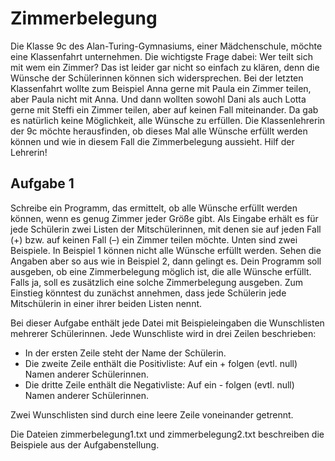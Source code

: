 # Zimmerbelegung

Die Klasse 9c des Alan-Turing-Gymnasiums, einer
Mädchenschule, möchte eine Klassenfahrt unternehmen. Die wichtigste Frage dabei: Wer teilt sich
mit wem ein Zimmer? Das ist leider gar nicht so
einfach zu klären, denn die Wünsche der Schülerinnen können sich widersprechen.
Bei der letzten Klassenfahrt wollte zum Beispiel
Anna gerne mit Paula ein Zimmer teilen, aber Paula
nicht mit Anna. Und dann wollten sowohl Dani als
auch Lotta gerne mit Steffi ein Zimmer teilen, aber
auf keinen Fall miteinander. Da gab es natürlich
keine Möglichkeit, alle Wünsche zu erfüllen.
Die Klassenlehrerin der 9c möchte herausfinden, ob
dieses Mal alle Wünsche erfüllt werden können und
wie in diesem Fall die Zimmerbelegung aussieht. Hilf
der Lehrerin!

## Aufgabe 1
Schreibe ein Programm, das ermittelt, ob alle Wünsche
erfüllt werden können, wenn es genug Zimmer jeder
Größe gibt. Als Eingabe erhält es für jede Schülerin
zwei Listen der Mitschülerinnen, mit denen sie auf
jeden Fall (+) bzw. auf keinen Fall (–) ein Zimmer
teilen möchte.
Unten sind zwei Beispiele. In Beispiel 1 können
nicht alle Wünsche erfüllt werden. Sehen die Angaben
aber so aus wie in Beispiel 2, dann gelingt es.
Dein Programm soll ausgeben, ob eine Zimmerbelegung möglich ist, die alle Wünsche erfüllt. Falls ja,
soll es zusätzlich eine solche Zimmerbelegung ausgeben. Zum Einstieg könntest du zunächst annehmen,
dass jede Schülerin jede Mitschülerin in einer ihrer
beiden Listen nennt.


Bei dieser Aufgabe enthält jede Datei mit Beispieleingaben die Wunschlisten mehrerer Schülerinnen.  Jede Wunschliste wird in drei Zeilen beschrieben:

- In der ersten Zeile steht der Name der Schülerin.
- Die zweite Zeile enthält die Positivliste:  Auf ein + folgen (evtl. null) Namen anderer Schülerinnen.
- Die dritte Zeile enthält die Negativliste:  Auf ein - folgen (evtl. null) Namen anderer Schülerinnen.

Zwei Wunschlisten sind durch eine leere Zeile voneinander getrennt.

Die Dateien zimmerbelegung1.txt und zimmerbelegung2.txt beschreiben die Beispiele aus der Aufgabenstellung.